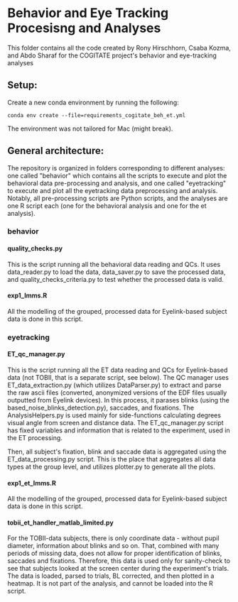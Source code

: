 # Behavior and Eye Tracking Procesisng and Analyses
This folder contains all the code created by Rony Hirschhorn, Csaba Kozma, and Abdo Sharaf for the COGITATE project's behavior and eye-tracking analyses

## Setup:
Create a new conda environment by running the following:
```
conda env create --file=requirements_cogitate_beh_et.yml
```
The environment was not tailored for Mac (might break).

## General architecture:
The repository is organized in folders corresponding to different analyses: one called "behavior" which contains all the scripts to execute and plot the behavioral data pre-processing and analysis, and one called "eyetracking" to execute and plot all the eyetracking data preprocessing and analysis.
Notably, all pre-processing scripts are Python scripts, and the analyses are one R script each (one for the behavioral analysis and one for the et analysis).

### behavior

#### quality_checks.py
This is the script running all the behavioral data reading and QCs. It uses data_reader.py to load the data, data_saver.py to save the processed data, and quality_checks_criteria.py to test whether the processed data is valid.

#### exp1_lmms.R
All the modelling of the grouped, processed data for Eyelink-based subject data is done in this script. 

### eyetracking

#### ET_qc_manager.py
This is the script running all the ET data reading and QCs for Eyelink-based data (not TOBII, that is a separate script, see below). 
The QC manager uses ET_data_extraction.py (which utilizes DataParser.py) to extract and parse the raw ascii files (converted, anonymized versions of the EDF files usually outputted from Eyelink devices).
In this process, it parases blinks (using the based_noise_blinks_detection.py), saccades, and fixations. The AnalysisHelpers.py is used mainly for side-functions calculating degrees visual angle from screen and distance data.
The ET_qc_manager.py script has fixed variables and information that is related to the experiment, used in the ET processing.

Then, all subject's fixation, blink and saccade data is aggregated using the ET_data_processing.py script. This is the place that aggregates all data types at the group level, and utilizes plotter.py to generate all the plots.

#### exp1_et_lmms.R
All the modelling of the grouped, processed data for Eyelink-based subject data is done in this script. 

#### tobii_et_handler_matlab_limited.py
For the TOBII-data subjects, there is only coordinate data - without pupil diameter, information about blinks and so on. That, combined with many periods of missing data, does not allow for proper identification of blinks, saccades and fixations. 
Therefore, this data is used only for sanity-check to see that subjects looked at the screen center during the experiment's trials. The data is loaded, parsed to trials, BL corrected, and then plotted in a heatmap. 
It is not part of the analysis, and cannot be loaded into the R script. 